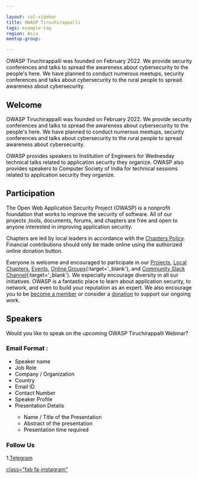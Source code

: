 ```yaml
---

layout: col-sidebar
title: OWASP Tiruchirappalli
tags: example-tag
region: Asia
meetup-group:

---
```


<div style='color:black;'>
<p>
OWASP Tiruchirappalli was founded on February 2022. We provide security conferences and talks to spread the awareness about cybersecurity to the people's here. We have planned to conduct numerous meetups, security conferences and talks about cybersecurity to the rural people to spread awareness about cybersecurity.
</p>

<h2>Welcome</h2>
<p>
OWASP Tiruchirappalli was founded on February 2022. We provide security conferences and talks to spread the awareness about cybersecurity to the people's here. We have planned to conduct numerous meetups, security conferences and talks about cybersecurity to the rural people to spread awareness about cybersecurity.

OWASP provides speakers to Institution of Engineers for Wednesday technical talks related to application security they organize. OWASP also provides speakers to Computer Society of India for technical sessions related to application security they organize.
</p>  
  
<h2>Participation</h2>
<p>
The Open Web Application Security Project (OWASP) is a nonprofit foundation that works to improve the security of software. All of our projects ,tools, documents, forums, and chapters are free and open to anyone interested in improving application security. 

Chapters are led by local leaders in accordance with the [Chapters Policy](/www-policy/operational/chapters). Financial contributions should only be made online using the authorized online donation button. 

Everyone is welcome and encouraged to participate in our [Projects](/projects/), [Local Chapters](/chapters/), [Events](/events/), [Online Groups](https://groups.google.com/a/owasp.com/){:target='_blank'}, and [Community Slack Channel](https://owasp.slack.com/){:target='_blank'}. We especially encourage diversity in all our initiatives. OWASP is a fantastic place to learn about application security, to network, and even to build your reputation as an expert. We also encourage you to be [become a member](/membership/) or consider a [donation](/donate/) to support our ongoing work.
</p>
  
<h2>Speakers</h2>
<p>
Would you like to speak on the upcoming OWASP Tiruchirappalli Webinar? 
</p>
<h3>Email Format :</h3>
<ul>
 <li>Speaker name</li>
 <li>Job Role</li>
 <li>Company / Organization</li>
 <li>Country</li>
 <li>Email ID</li>
 <li>Contact Number</li>
 <li>Speaker Profile</li>
 <li>Presentation Details</li>
  <ul>
    <li>Name / Title of the Presentation</li>
    <li>Abstract of the presentation</li>
    <li>Presentation time required</li>
  </ul>
</ul>
<h3>Follow Us</h3>

1.<a href="https://t.me/owasptrichychapter">Telegram</a>
  
<a href="https://t.me/owasptrichychapter">class="fab fa-instagram" </a>

